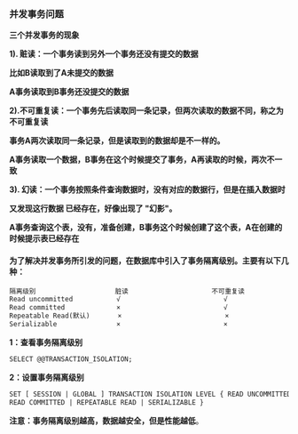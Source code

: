 ### 并发事务问题

**三个并发事务的现象**



**1). 赃读：一个事务读到另外一个事务还没有提交的数据**

**比如B读取到了A未提交的数据**

**A事务读取到B事务还没提交的数据**



**2).不可重复读：一个事务先后读取同一条记录，但两次读取的数据不同，称之为不可重复读**

**事务A两次读取同一条记录，但是读取到的数据却是不一样的。**

**A事务读取一个数据，B事务在这个时候提交了事务，A再读取的时候，两次不一致**



**3). 幻读：一个事务按照条件查询数据时，没有对应的数据行，但是在插入数据时**

**又发现这行数据 已经存在，好像出现了 "幻影"。**

**A事务查询这个表，没有，准备创建，B事务这个时候创建了这个表，A在创建的时候提示表已经存在**



#### **为了解决并发事务所引发的问题，在数据库中引入了事务隔离级别。主要有以下几种：**

```xml
隔离级别                    脏读                     不可重复读                      幻读
Read uncommitted           √                          √                            √
Read committed             ×                          √                            √
Repeatable Read(默认)       ×                          ×                            √
Serializable               ×                          ×                            ×

```

**1：查看事务隔离级别** 

```xml
SELECT @@TRANSACTION_ISOLATION;
```

**2：设置事务隔离级别** 

```xml
SET [ SESSION | GLOBAL ] TRANSACTION ISOLATION LEVEL { READ UNCOMMITTED |
READ COMMITTED | REPEATABLE READ | SERIALIZABLE }
```

**注意：事务隔离级别越高，数据越安全，但是性能越低**。 